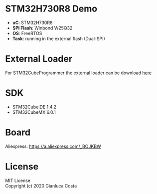 # STM32H730R8 Demo 
 * **uC**: STM32H730R8 
 * **SPI Flash**: Winbond W25Q32
 * **OS**: FreeRTOS
 * **Task**: running in the external flash (Dual-SPI)

# External Loader
For STM32CubeProgrammer the external loader can be download [here](https://github.com/gnlcosta/f730_w25q32fv/blob/master/F730_W25Q32FV.stldr)

# SDK
 * STM32CubeIDE 1.4.2
 * STM32CubeMX 6.0.1
 
# Board
Aliexpress: https://a.aliexpress.com/_BOJKBW

# License
MIT License  
Copyright (c) 2020 Gianluca Costa
